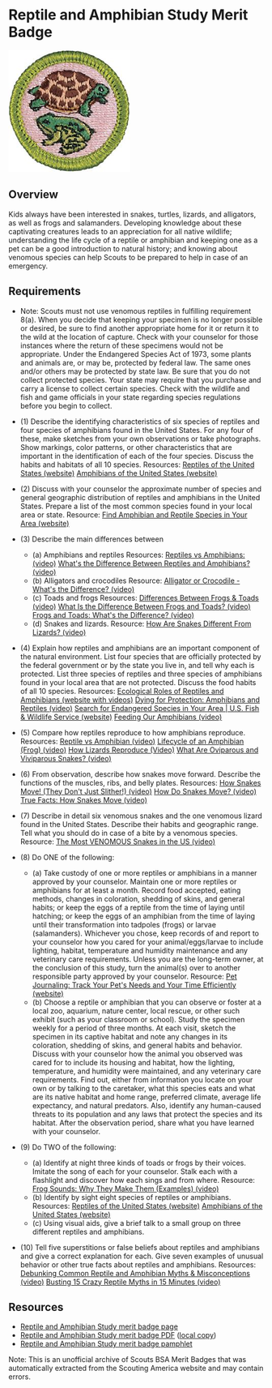

# Reptile and Amphibian Study Merit Badge

![Reptile and Amphibian Study Merit Badge](images/reptile-and-amphibian-study-merit-badge.jpg)

## Overview



Kids always have been interested in snakes, turtles, lizards, and alligators, as well as frogs and salamanders. Developing knowledge about these captivating creatures leads to an appreciation for all native wildlife; understanding the life cycle of a reptile or amphibian and keeping one as a pet can be a good introduction to natural history; and knowing about venomous species can help Scouts to be prepared to help in case of an emergency.

## Requirements

* Note: Scouts must not use venomous reptiles in fulfilling requirement 8(a). When you decide that keeping your specimen is no longer possible or desired, be sure to find another appropriate home for it or return it to the wild at the location of capture. Check with your counselor for those instances where the return of these specimens would not be appropriate.  Under the Endangered Species Act of 1973, some plants and animals are, or may be, protected by federal law. The same ones and/or others may be protected by state law. Be sure that you do not collect protected species. Your state may require that you purchase and carry a license to collect certain species. Check with the wildlife and fish and game officials in your state regarding species regulations before you begin to collect.
* (1) Describe the identifying characteristics of six species of reptiles and four species of amphibians found in the United States. For any four of these, make sketches from your own observations or take photographs. Show markings, color patterns, or other characteristics that are important in the identification of each of the four species. Discuss the habits and habitats of all 10 species. Resources:  [Reptiles of the United States (website)](https://www.inaturalist.org/places/united-states#taxon=26036)  [Amphibians of the United States (website)](https://www.inaturalist.org/places/united-states#taxon=20978)
* (2) Discuss with your counselor the approximate number of species and general geographic distribution of reptiles and amphibians in the United States. Prepare a list of the most common species found in your local area or state. Resource:  [Find Amphibian and Reptile Species in Your Area (website)](https://geonarrative.usgs.gov/amphibianreptileexplorer/)
* (3) Describe the main differences between
    * (a) Amphibians and reptiles Resources: [Reptiles vs Amphibians: (video)](https://www.youtube.com/watch?v=6MsTbQi19SA) [What's the Difference Between Reptiles and Amphibians? (video)](https://www.youtube.com/watch?v=j1vMyuYBqA4&t=54s)
    * (b) Alligators and crocodiles Resource: [Alligator or Crocodile - What's the Difference? (video)](https://youtu.be/oins54YQGYI?si=k7YJDZxBk91z5IkW)
    * (c) Toads and frogs Resources: [Differences Between Frogs & Toads (video)](https://www.youtube.com/watch?v=O7QaL3xehRw) [What Is the Difference Between Frogs and Toads? (video)](https://www.youtube.com/watch?v=mM59TQOPDYQ) [Frogs and Toads: What's the Difference? (video)](https://www.youtube.com/watch?v=IF0EWfbevrM)
    * (d) Snakes and lizards. Resource: [How Are Snakes Different From Lizards? (video)](https://youtu.be/MMFcutNSKZk?si=u6Ux_2x9TxmepTJp)


* (4) Explain how reptiles and amphibians are an important component of the natural environment. List four species that are officially protected by the federal government or by the state you live in, and tell why each is protected. List three species of reptiles and three species of amphibians found in your local area that are not protected. Discuss the food habits of all 10 species. Resources:  [Ecological Roles of Reptiles and Amphibians (website with videos)](https://www.online-field-guide.com/ecological-roles-of-reptiles-and-amphibians/)  [Dying for Protection: Amphibians and Reptiles (video)](https://youtu.be/dQpHqkAvNnc?si=2E6kp1GO8McIHRsI)  [Search for Endangered Species in Your Area | U.S. Fish & Wildlife Service (website)](https://ecos.fws.gov/ecp0/reports/ad-hoc-species-report?kingdom=V&kingdom=I&status=E&status=T&status=EmE&status=EmT&status=EXPE&status=EXPN&status=SAE&status=SAT&mapstatus=3&fcrithab=on&fstatus=on&fspecrule=on&finvpop=on&fgroup=on&header=Listed+Animals)  [Feeding Our Amphibians (video)](https://www.youtube.com/watch?v=baY4dzLSWlY)
* (5) Compare how reptiles reproduce to how amphibians reproduce. Resources:  [Reptile vs Amphibian (video)](https://www.youtube.com/watch?v=GKM_mDDPJh0)  [Lifecycle of an Amphibian (Frog) (video)](https://youtu.be/sZnvgGmvuVs?si=3d5-sxPLy1jJbJz_)  [How Lizards Reproduce (Video)](https://www.youtube.com/watch?v=ACEpFX2Dnmk)  [What Are Oviparous and Viviparous Snakes? (video)](https://youtu.be/KFCfL99rHpw?si=rCqWcKm5S4LBA7zW)
* (6) From observation, describe how snakes move forward. Describe the functions of the muscles, ribs, and belly plates. Resources:  [How Snakes Move! (They Don't Just Slither!) (video)](https://www.youtube.com/watch?v=7-AKPFiIEEw)  [How Do Snakes Move? (video)](https://www.youtube.com/watch?v=aPV0HpPRH2A)  [True Facts: How Snakes Move (video)](https://www.youtube.com/watch?v=zFNnx4UgkNI)
* (7) Describe in detail six venomous snakes and the one venomous lizard found in the United States. Describe their habits and geographic range. Tell what you should do in case of a bite by a venomous species. Resource:  [The Most VENOMOUS Snakes in the US (video)](https://youtu.be/guMzO7vzMT0?si=3thQ8FQdwoEHXV75)
* (8) Do ONE of the following:
    * (a) Take custody of one or more reptiles or amphibians in a manner approved by your counselor. Maintain one or more reptiles or amphibians for at least a month. Record food accepted, eating methods, changes in coloration, shedding of skins, and general habits; or keep the eggs of a reptile from the time of laying until hatching; or keep the eggs of an amphibian from the time of laying until their transformation into tadpoles (frogs) or larvae (salamanders). Whichever you chose, keep records of and report to your counselor how you cared for your animal/eggs/larvae to include lighting, habitat, temperature and humidity maintenance and any veterinary care requirements. Unless you are the long-term owner, at the conclusion of this study, turn the animal(s) over to another responsible party approved by your counselor. Resource: [Pet Journaling: Track Your Pet's Needs and Your Time Efficiently (website)](https://fluent-time-management.com/pet-journaling-track-your-pets-needs-and-your-time-efficiently/)
    * (b) Choose a reptile or amphibian that you can observe or foster at a local zoo, aquarium, nature center, local rescue, or other such exhibit (such as your classroom or school). Study the specimen weekly for a period of three months. At each visit, sketch the specimen in its captive habitat and note any changes in its coloration, shedding of skins, and general habits and behavior. Discuss with your counselor how the animal you observed was cared for to include its housing and habitat, how the lighting, temperature, and humidity were maintained, and any veterinary care requirements.  Find out, either from information you locate on your own or by talking to the caretaker, what this species eats and what are its native habitat and home range, preferred climate, average life expectancy, and natural predators. Also, identify any human-caused threats to its population and any laws that protect the species and its habitat. After the observation period, share what you have learned with your counselor.


* (9) Do TWO of the following:
    * (a) Identify at night three kinds of toads or frogs by their voices. Imitate the song of each for your counselor. Stalk each with a flashlight and discover how each sings and from where. Resource: [Frog Sounds: Why They Make Them (Examples) (video)](https://youtu.be/74-vaZv54s8?si=7ClcX_Akwhjh0A_T)
    * (b) Identify by sight eight species of reptiles or amphibians. Resources: [Reptiles of the United States (website)](https://www.inaturalist.org/places/united-states#taxon=26036) [Amphibians of the United States (website)](https://www.inaturalist.org/places/united-states#taxon=20978)
    * (c) Using visual aids, give a brief talk to a small group on three different reptiles and amphibians.


* (10) Tell five superstitions or false beliefs about reptiles and amphibians and give a correct explanation for each. Give seven examples of unusual behavior or other true facts about reptiles and amphibians. Resources:  [Debunking Common Reptile and Amphibian Myths & Misconceptions (video)](https://www.youtube.com/watch?v=Nz6VQSlr9mI)  [Busting 15 Crazy Reptile Myths in 15 Minutes (video)](https://www.youtube.com/watch?v=i7FR8h4Ky44)


## Resources

- [Reptile and Amphibian Study merit badge page](https://www.scouting.org/merit-badges/reptile-and-amphibian-study/)
- [Reptile and Amphibian Study merit badge PDF](https://filestore.scouting.org/filestore/Merit_Badge_ReqandRes/Pamphlets/Reptile%20Amphibian_2023.pdf) ([local copy](files/reptile-and-amphibian-study-merit-badge.pdf))
- [Reptile and Amphibian Study merit badge pamphlet](https://www.scoutshop.org/reptile-amphibian-merit-badge-pamphlet-660198.html)

Note: This is an unofficial archive of Scouts BSA Merit Badges that was automatically extracted from the Scouting America website and may contain errors.